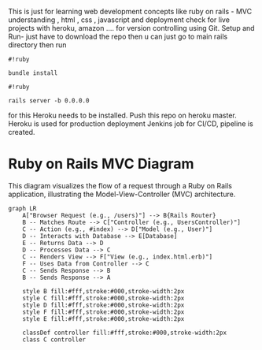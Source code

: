 This is just for learning web development concepts like ruby on rails - MVC understanding , html , css , javascript and deployment check for live projects with heroku, amazon ....
for version controlling using Git.
Setup and Run- just have to download the repo then u can just go to main rails directory then run

```
#!ruby

bundle install

```

```
#!ruby

rails server -b 0.0.0.0

```
for this Heroku needs to be installed.
Push this repo on heroku master.
Heroku is used for production deployment
Jenkins job for CI/CD, pipeline is created.




# Ruby on Rails MVC Diagram

This diagram visualizes the flow of a request through a Ruby on Rails application, illustrating the Model-View-Controller (MVC) architecture.

```mermaid
graph LR
    A["Browser Request (e.g., /users)"] --> B{Rails Router}
    B -- Matches Route --> C["Controller (e.g., UsersController)"]
    C -- Action (e.g., #index) --> D["Model (e.g., User)"]
    D -- Interacts with Database --> E[Database]
    E -- Returns Data --> D
    D -- Processes Data --> C
    C -- Renders View --> F["View (e.g., index.html.erb)"]
    F -- Uses Data from Controller --> C
    C -- Sends Response --> B
    B -- Sends Response --> A

    style B fill:#fff,stroke:#000,stroke-width:2px
    style C fill:#fff,stroke:#000,stroke-width:2px
    style D fill:#fff,stroke:#000,stroke-width:2px
    style F fill:#fff,stroke:#000,stroke-width:2px
    style E fill:#fff,stroke:#000,stroke-width:2px

    classDef controller fill:#fff,stroke:#000,stroke-width:2px
    class C controller